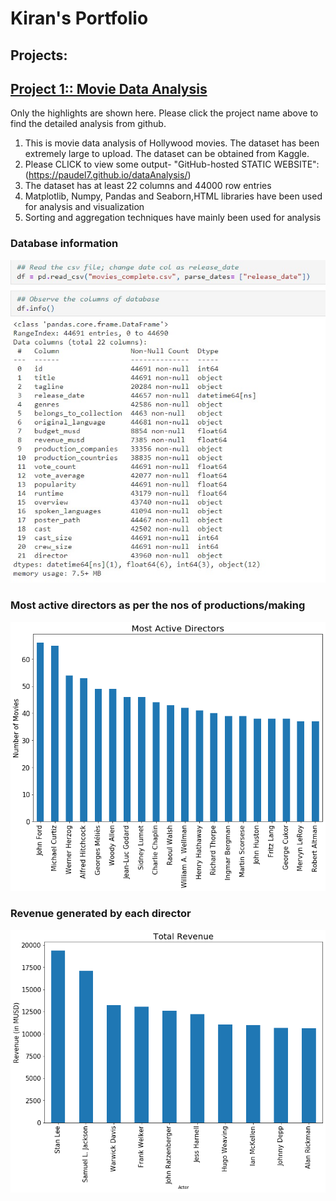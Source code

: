 # Kiran's Portfolio
## Projects:
## [Project 1:: Movie Data Analysis](https://github.com/paudel7/dataAnalysis)
Only the highlights are shown here. Please click the project name above to find the detailed analysis from github.

1. This is movie data analysis of Hollywood movies. The dataset has been extremely large to upload. The dataset can be obtained from Kaggle.
2. Please CLICK to view some output-
"GitHub-hosted STATIC WEBSITE": (https://paudel7.github.io/dataAnalysis/)
3. The dataset has at least 22 columns and 44000 row entries
4. Matplotlib, Numpy, Pandas and Seaborn,HTML libraries have been used for analysis and visualization
5. Sorting and aggregation techniques have mainly been used for analysis

### Database information
![](/images/df.info.jpg)

### Most active directors as per the nos of productions/making
![](/images/mostactivedir.png)

### Revenue generated by each director
![](/images/totalrevenuebydir.png)


